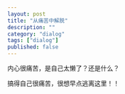 ```yaml
---
layout: post
title: "从痛苦中解脱"
description: ""
category: "dialog"
tags: ["dialog"]
published: false
---
```


内心很痛苦，是自己太懒了？还是什么？

搞得自己很痛苦，很想早点逃离这里！！

